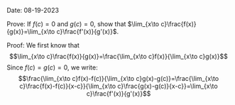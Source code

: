 Date: 08-19-2023

Prove: If $f(c)=0$ and $g(c)=0$, show that $\lim_{x\to c}\frac{f(x)}{g(x)}=\lim_{x\to c}\frac{f'(x)}{g'(x)}$.

Proof: We first know that $$\lim_{x\to c}\frac{f(x)}{g(x)}=\frac{\lim_{x\to c}f(x)}{\lim_{x\to c}g(x)}$$
Since $f(c)=g(c)=0$, we write: $$\frac{\lim_{x\to c}f(x)-f(c)}{\lim_{x\to c}g(x)-g(c)}=\frac{\lim_{x\to c}\frac{f(x)-f(c)}{x-c}}{\lim_{x\to c}\frac{g(x)-g(c)}{x-c}}=\lim_{x\to c}\frac{f'(x)}{g'(x)}$$